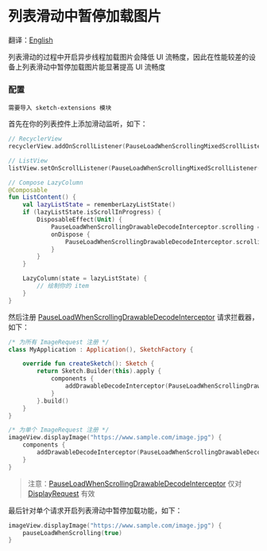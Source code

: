 # 列表滑动中暂停加载图片

翻译：[English](pause_load_when_scrolling.md)

列表滑动的过程中开启异步线程加载图片会降低 UI 流畅度，因此在性能较差的设备上列表滑动中暂停加载图片能显著提高 UI 流畅度



### 配置

`需要导入 sketch-extensions 模块`

首先在你的列表控件上添加滑动监听，如下：

```kotlin
// RecyclerView
recyclerView.addOnScrollListener(PauseLoadWhenScrollingMixedScrollListener())

// ListView
listView.setOnScrollListener(PauseLoadWhenScrollingMixedScrollListener())

// Compose LazyColumn
@Composable
fun ListContent() {
    val lazyListState = rememberLazyListState()
    if (lazyListState.isScrollInProgress) {
        DisposableEffect(Unit) {
            PauseLoadWhenScrollingDrawableDecodeInterceptor.scrolling = true
            onDispose {
                PauseLoadWhenScrollingDrawableDecodeInterceptor.scrolling = false
            }
        }
    }

    LazyColumn(state = lazyListState) {
        // 绘制你的 item
    }
}
```

然后注册 [PauseLoadWhenScrollingDrawableDecodeInterceptor] 请求拦截器，如下：

```kotlin
/* 为所有 ImageRequest 注册 */
class MyApplication : Application(), SketchFactory {

    override fun createSketch(): Sketch {
        return Sketch.Builder(this).apply {
            components {
                addDrawableDecodeInterceptor(PauseLoadWhenScrollingDrawableDecodeInterceptor())
            }
        }.build()
    }
}

/* 为单个 ImageRequest 注册 */
imageView.displayImage("https://www.sample.com/image.jpg") {
    components {
        addDrawableDecodeInterceptor(PauseLoadWhenScrollingDrawableDecodeInterceptor())
    }
}
```

> 注意：[PauseLoadWhenScrollingDrawableDecodeInterceptor] 仅对 [DisplayRequest] 有效

最后针对单个请求开启列表滑动中暂停加载功能，如下：

```kotlin
imageView.displayImage("https://www.sample.com/image.jpg") {
    pauseLoadWhenScrolling(true)
}
```

[Sketch]: ../../sketch-core/src/main/kotlin/com/github/panpf/sketch/Sketch.kt

[DisplayRequest]: ../../sketch-core/src/main/kotlin/com/github/panpf/sketch/request/DisplayRequest.kt

[PauseLoadWhenScrollingDrawableDecodeInterceptor]: ../../sketch-extensions-core/src/main/kotlin/com/github/panpf/sketch/request/PauseLoadWhenScrollingDrawableDecodeInterceptor.kt

[ImageRequest]: ../../sketch-core/src/main/kotlin/com/github/panpf/sketch/request/ImageRequest.kt
